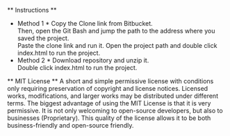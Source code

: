 **  Instructions **
* Method 1 *
Copy the Clone link from Bitbucket.  
Then, open the Git Bash and jump the path to the address where you saved the project.  
Paste the clone link and run it.  Open the project path and double click index.html to run the project.
* Method 2 *
Download repository and unzip it.  
Double click index.html to run the project.

** MIT License **
A short and simple permissive license with conditions only requiring preservation of copyright and license notices.
Licensed works, modifications, and larger works may be distributed under different terms. 
The biggest advantage of using the MIT License is that it is very permissive. 
It is not only welcoming to open-source developers, but also to businesses (Proprietary). 
This quality of the license allows it to be both business-friendly and open-source friendly.
